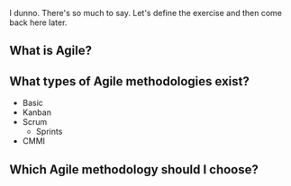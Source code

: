 I dunno. There's so much to say. Let's define the exercise and then come back here later.

## What is Agile?

## What types of Agile methodologies exist?

- Basic
- Kanban
- Scrum
  - Sprints
- CMMI

## Which Agile methodology should I choose?